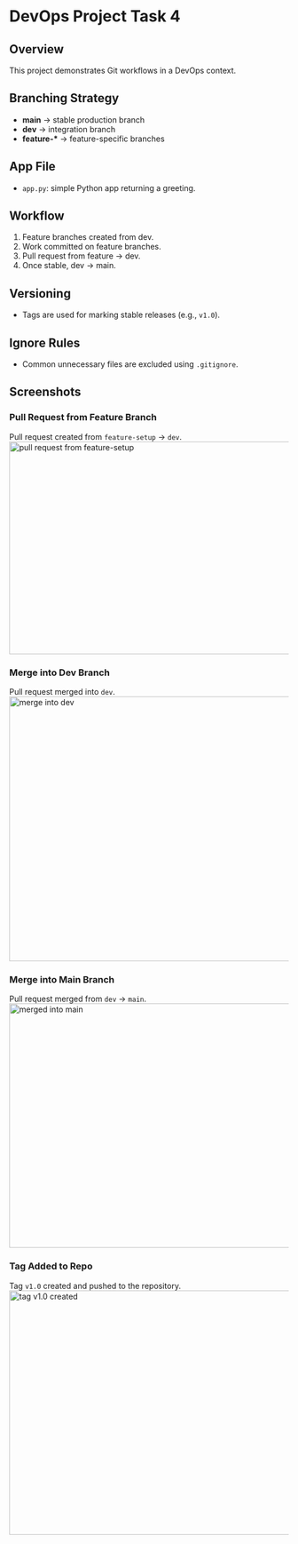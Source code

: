 # DevOps Project Task 4

## Overview
This project demonstrates Git workflows in a DevOps context.

## Branching Strategy
- **main** → stable production branch  
- **dev** → integration branch  
- **feature-\*** → feature-specific branches  

## App File
- `app.py`: simple Python app returning a greeting.  

## Workflow
1. Feature branches created from dev.  
2. Work committed on feature branches.  
3. Pull request from feature → dev.  
4. Once stable, dev → main.  

## Versioning
- Tags are used for marking stable releases (e.g., `v1.0`).  

## Ignore Rules
- Common unnecessary files are excluded using `.gitignore`.  

## Screenshots

### Pull Request from Feature Branch
Pull request created from `feature-setup` → `dev`.  
<img width="933" height="383" alt="pull request from feature-setup" src="https://github.com/user-attachments/assets/ae83215e-2c86-445f-b2ce-a5590f750667" />

### Merge into Dev Branch
Pull request merged into `dev`.  
<img width="974" height="477" alt="merge into dev" src="https://github.com/user-attachments/assets/c8e42270-43d1-49f7-81ad-97e93e300892" />

### Merge into Main Branch
Pull request merged from `dev` → `main`.  
<img width="895" height="440" alt="merged into main" src="https://github.com/user-attachments/assets/9bdddd5f-4555-4171-84e4-ded82efc8b84" />

### Tag Added to Repo
Tag `v1.0` created and pushed to the repository.  
<img width="895" height="440" alt="tag v1.0 created" src="https://github.com/user-attachments/assets/93987c4a-1209-403f-b3d3-f7f58ec6a847" />
